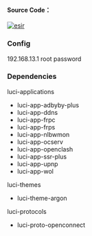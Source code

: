 ﻿#### Source Code：

[![esir](https://img.shields.io/badge/openwrt_Build-kenzok8-red.svg?style=flat&logo=appveyor)](https://github.com/kenzok8/openwrt_Build)

### Config
192.168.13.1 root password

### Dependencies

luci-applications

+ luci-app-adbyby-plus
+ luci-app-ddns
+ luci-app-frpc
+ luci-app-frps
+ luci-app-nlbwmon
+ luci-app-ocserv
+ luci-app-openclash
+ luci-app-ssr-plus
+ luci-app-upnp
+ luci-app-wol

luci-themes
+ luci-theme-argon

luci-protocols
+ luci-proto-openconnect

